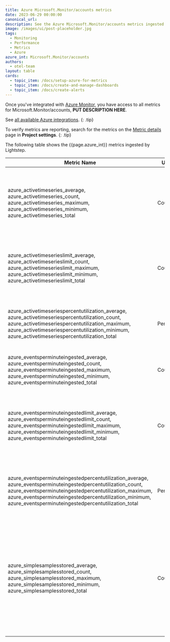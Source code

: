 ```yaml
---
title: Azure Microsoft.Monitor/accounts metrics
date: 2023-06-29 00:00:00
canonical_url:
description: See the Azure Microsoft.Monitor/accounts metrics ingested by Lightstep Observability
image: /images/ui/post-placeholder.jpg
tags:
  - Monitoring
  - Performance
  - Metrics
  - Azure
azure_int: Microsoft.Monitor/accounts
authors:
  - otel-team
layout: table
cards:
  - topic_item: /docs/setup-azure-for-metrics
  - topic_item: /docs/create-and-manage-dashboards
  - topic_item: /docs/create-alerts
---
```

Once you've integrated with [Azure Monitor](/docs/setup-azure-for-metrics), you have access to all metrics for Microsoft.Monitor/accounts, **PUT DESCRIPTION HERE**. 

See [all available Azure integrations](/docs/azure-metrics).
{: .tip}

To verify metrics are reporting, search for the metrics on the [Metric details](/docs/manage-metric-details) page in **Project settings**.
{: .tip}

The following table shows the {{page.azure_int}} metrics ingested by Lightstep.
<table class="table-aws">
<colgroup><col span="1" style="width: 35%;" /><col span="1" style="width: 15%;" /><col span="1" style="width: 35%;" /></colgroup>
  <thead>
    <th>Metric Name</th>
    <th>Unit</th>
    <th>Description</th>
  </thead>
  <tr>
    <td>azure_activetimeseries_average, azure_activetimeseries_count, azure_activetimeseries_maximum, azure_activetimeseries_minimum, azure_activetimeseries_total</td>
    <td>Count</td>
    <td>The number of unique time series recently ingested into the account over the previous 12 hours</td>
  </tr>
  <tr>
    <td>azure_activetimeserieslimit_average, azure_activetimeserieslimit_count, azure_activetimeserieslimit_maximum, azure_activetimeserieslimit_minimum, azure_activetimeserieslimit_total</td>
    <td>Count</td>
    <td>The limit on the number of unique time series which can be actively ingested into the account</td>
  </tr>
  <tr>
    <td>azure_activetimeseriespercentutilization_average, azure_activetimeseriespercentutilization_count, azure_activetimeseriespercentutilization_maximum, azure_activetimeseriespercentutilization_minimum, azure_activetimeseriespercentutilization_total</td>
    <td>Percent</td>
    <td>The percentage of current active time series account limit being utilized</td>
  </tr>
  <tr>
    <td>azure_eventsperminuteingested_average, azure_eventsperminuteingested_count, azure_eventsperminuteingested_maximum, azure_eventsperminuteingested_minimum, azure_eventsperminuteingested_total</td>
    <td>Count</td>
    <td>The number of events per minute recently received</td>
  </tr>
  <tr>
    <td>azure_eventsperminuteingestedlimit_average, azure_eventsperminuteingestedlimit_count, azure_eventsperminuteingestedlimit_maximum, azure_eventsperminuteingestedlimit_minimum, azure_eventsperminuteingestedlimit_total</td>
    <td>Count</td>
    <td>The maximum number of events per minute which can be received before events become throttled</td>
  </tr>
  <tr>
    <td>azure_eventsperminuteingestedpercentutilization_average, azure_eventsperminuteingestedpercentutilization_count, azure_eventsperminuteingestedpercentutilization_maximum, azure_eventsperminuteingestedpercentutilization_minimum, azure_eventsperminuteingestedpercentutilization_total</td>
    <td>Percent</td>
    <td>The percentage of the current metric ingestion rate limit being utilized</td>
  </tr>
  <tr>
    <td>azure_simplesamplesstored_average, azure_simplesamplesstored_count, azure_simplesamplesstored_maximum, azure_simplesamplesstored_minimum, azure_simplesamplesstored_total</td>
    <td>Count</td>
    <td>The total number of samples stored for simple sampling types (like sum, count). For Prometheus this is equivalent to the number of samples scraped and ingested.</td>
  </tr>
</table>
